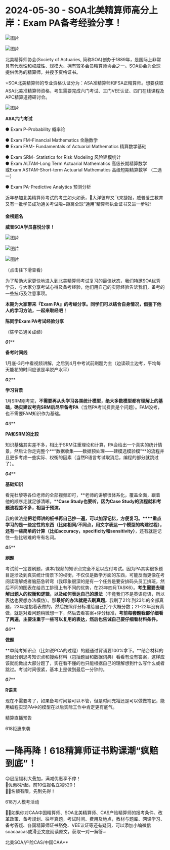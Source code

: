 # 2024-05-30 - SOA北美精算师高分上岸：Exam PA备考经验分享！

![图片](https://mmbiz.qpic.cn/mmbiz_jpg/mK3FpI9af4kg4PH3You8v1p2s4zAl35ZxNnxg0MdNmVTvH2IJcatox7FnBcNAnYE4JN8ZPBDeK1yLvRwqaptmA/640?wx_fmt=jpeg&wxfrom=5&wx_lazy=1&wx_co=1&tp=webp)

![图片](https://mmbiz.qpic.cn/mmbiz_gif/mK3FpI9af4kg4PH3You8v1p2s4zAl35ZQkpnCFrL4sxibTsCHduia44N0WRpw0ibe62rGfxowYB0ZzQROPDAlhh3Q/640?wx_fmt=gif&wxfrom=5&wx_lazy=1&tp=webp)

北美精算师协会(Society of Actuaries, 简称SOA)创办于1889年，是国际上非常具有代表性和权威性、规模大、拥有较多会员精算师协会之一。SOA协会为全球提供优秀的精算师，并授予资格证书。

⭐SOA北美精算师的专业资格认证分为：ASA准精算师和FSA正精算师。想要获取ASA北美准精算师资格，考生需要完成六门考试、三门VEE认证、四门在线课程及APC精算道德研讨会。

![图片](https://mmbiz.qpic.cn/sz_mmbiz_png/mK3FpI9af4lBo091UtzKiaohLb86MSm563x7Ze6AibheA5svrA1PZKjUGJPhp6v2fI2v5kBjxeLrAsAZ1HNFReIg/640?wx_fmt=png&from=appmsg&tp=webp&wxfrom=5&wx_lazy=1)

**ASA六门考试**

● Exam P–Probability 概率论

● Exam FM–Financial Mathematics 金融数学  
● Exam FAM- Fundamentals of Actuarial Mathematics 精算数学基础

● Exam SRM- Statistics for Risk Modeling 风险建模统计  
● Exam ALTAM-Long Term Actuarial Mathematics 高级长期精算数学  
或Exam ASTAM-Short-term Actuarial Mathematics 高级短期精算数学 （二选一）

● Exam PA-Predictive Analytics 预测分析

近年参加北美精算师考试的考生如火如荼，🌈大洋彼岸又飞来捷报，威普爱生教育又有一批学员成功通关考试啦~距离全球“通用”精算师执业证书又进一步啦❗ 

**金榜题名**

**威普SOA学员喜悦分享！**

![图片](https://mmbiz.qpic.cn/sz_mmbiz_jpg/mK3FpI9af4mpMl35ia0P5648u3740BbvWD7A63GCRvxaWqhIVpwoyI713NFdunia9ma1oNxLZrop0FAOETqZe2kg/640?wx_fmt=jpeg&from=appmsg&tp=webp&wxfrom=5&wx_lazy=1)

![图片](https://mmbiz.qpic.cn/sz_mmbiz_jpg/mK3FpI9af4mpMl35ia0P5648u3740BbvWeN89p53KrtuaCLPvkb1g6XFncQQeBnyf1Krlb4iccm1KyN9kNia2nLXQ/640?wx_fmt=jpeg&from=appmsg&tp=webp&wxfrom=5&wx_lazy=1)

![图片](https://mmbiz.qpic.cn/sz_mmbiz_jpg/mK3FpI9af4mpMl35ia0P5648u3740BbvW4ITAno5yLftsXG7nkaRHHH69msicnXxYgljMJ4djKqIGqF1bP4ficrWQ/640?wx_fmt=jpeg&from=appmsg&tp=webp&wxfrom=5&wx_lazy=1)

（点击往下滑查看）

为了帮助大家更快地进入到北美精算师考试复习的最佳状态，我们特邀SOA优秀学员，与大家分享考试心得及备考经验，他们用自己的实际经验告诉我们，备考的一些技巧及注意事项。

**本期为大家带来『Exam PA』的考经分享。同学们可以结合自身情况，借鉴下他人的学习方法，一起来取经吧！**

**陈同学Exam PA考试经验分享**



（陈学员通关成绩）

***0****1***

**备考时间线**

1月底-3月中看视频讲解，之后到4月中考试前刷题为主（边读硕士边考，平均每天能花的时间应该是半脱产水平）

***0****2***

**学习背景**

1月SRM刚考完，**不需要再从头学习各类统计模型，绝大多数模型都有理解上的基础，确实建议考完SRM后尽早备考PA**（当然PA考试费贵是个问题）。FAM没考，也不需要FAM知识作为基础。

***0****3***

**PA和SRM的比较**

知识基础其实差不多，相比于SRM注重理论和计算，PA会给出一个真实的统计情景，然后让你走完整个**“数据收集——数据预处理——建模选模验模”**的流程并且更多考虑一些实际、权衡的因素（当然R语言考试取消后，编程的部分就跳过了）。

***0****4***

**基础知识**

看完杜黎等各位老师的全部视频即可，**老师的讲解很体系化，覆盖全面，跟着他的顺序走就足够清晰。****Case Study也要听，因为Case Study的流程就和考题流程差不多，相当于预演。**

我的做法是**把老师讲的板书再自己抄一遍，可以加深记忆，方便复习。****重点学习的是一些定性的东西（比如相同/不同点，用文字表达一个模型的构建过程），还有一些简单的计算（比如accuracy，specificity和sensitivity）**，还有就是记住一些比较难的专有名词。

***0****5***

**刷题**

考试前一定要刷题，课本/视频的知识点完全不足以应付考试。因为PA其实很多题目是涉及到真实统计情景下的权衡，不仅仅是数学方面的东西，可能反而更像在考阅读理解或者脑筋急转弯（我印象很深的是有一个任务是要安排码头员工排班，然后不同的图表在给员工排班上有不同的优势，在23年四月TASK6）。**考生需要去理解出题人的权衡和逻辑，以及如何表达自己的想法**（毕竟我们不是英语母语，所以表达也要想办法模仿）。那**最好的办法就是去刷真题**。我刷了21年到23年的全部真题，23年是掐着表做的，然后按照评分标准给自己打个大概分数；21-22年没有真做，就是对着问题稍微想一下，然后去看答案+评分标准，**考前每套题我都仔细看了两遍，主要注重于一些可以复用的表达，然后也告诫自己要仔细看材料条件。**

***0****6***

**做题**

**单纯考知识点（比如说PCA的过程）的题通过背诵要100%拿下。**结合材料的题目分别思考知识点和搜索材料（包括题目和数据词典）看看有没有答案，这样应该就能做出大部分题了，实在看不懂的也只能根据自己的理解想到什么写什么或者跳过。考试时间很紧，基本上是做到最后一分钟的。

***0****7***

**R语言**

现在不需要考了，如果备考时间紧可以不管，但是时间充裕还是可以做做笔记，能用编程实现PA中的模型在以后实际工作中肯定更有底气。

精算直播预告



618钜惠来袭

# 一降再降！618精算师证书购课潮“疯赔到底”！

😍层层福利大叠加，满减优惠享不停！  
🎁优惠8折起，前10位报名立减520！  
🙋‍♀️名额有限，先到先得！



618万人模考活动



💁‍♀️如果你对CAA中国精算师、SOA北美精算师、CAS产险精算师的报考条件、改革政策、备考规划、往年真题，考试时间、费用及地点，教材与题库、网课学习、备考答疑、各国精算师证书豁免、VEE认证等还有疑问，可以添加小编微信soacaacas或滑至文底阅读原文，获取一对一解答~

北美SOA/产险CAS/中国CAA**